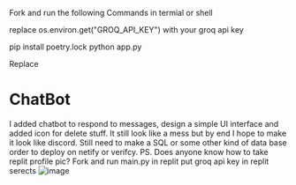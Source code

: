 Fork and run the following Commands in termial or shell

replace os.environ.get("GROQ_API_KEY") with your groq api key

pip install poetry.lock
python app.py

Replace 


# ChatBot
I added chatbot to respond to messages, design a simple UI interface and added icon for delete stuff. It still look like a mess but by end I hope to make it look like discord. Still need to make a SQL or some other kind of data base order to deploy on netify or verifcy. PS. Does anyone know how to take replit profile pic?
Fork and run main.py in replit put groq api key in replit serects
![image](https://github.com/user-attachments/assets/4e95458d-4214-48f4-8575-77359122f2a1)
